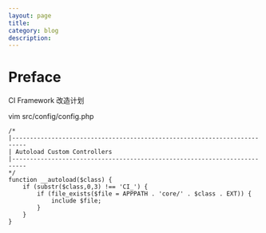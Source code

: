 ```yaml
---
layout: page
title:
category: blog
description:
---
```

# Preface

CI Framework 改造计划


vim src/config/config.php

	/*
	|--------------------------------------------------------------------------
	| Autoload Custom Controllers
	|--------------------------------------------------------------------------
	*/
	function __autoload($class) {
		if (substr($class,0,3) !== 'CI_') {
			if (file_exists($file = APPPATH . 'core/' . $class . EXT)) {
				include $file;
			}
		}
	}
